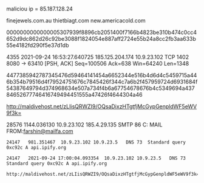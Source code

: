 maliciou ip = 85.187.128.24

finejewels.com.au
thietbiagt.com
new.americacold.com

0000000000000005307939f8896cb2051400f7166b4823be310b474c0cc4652d9dc862d26c92be3088f1824054e887aff2724e55b24a8cc2fb3aa633b55e4182fd290f5e37d1db

4355	2021-09-24 16:53:27.640725	185.125.204.174	10.9.23.102	TCP	1402	8080 → 63410 [PSH, ACK] Seq=100506 Ack=638 Win=64240 Len=1348

4477385942787345476d59464141454a6652344e516b4d6d4c5459715a446b354b79516d4f79524751676c7845426f344c7a6b2f457959724d6931684f54387649794d374968634e507a734f4b6a67754678676b4c5349694a43784652677746416749494451555a47426f4644304a46

http://maldivehost.net/zLIisQRWZI9/OQsaDixzHTgtfjMcGypGenpldWF5eWV9f3k=

28576	1144.036130	10.9.23.102	185.4.29.135	SMTP	86	C: MAIL FROM:<farshin@mailfa.com>

	24147	981.351467	10.9.23.102	10.9.23.5	DNS	73	Standard query 0xc92c A api.ipify.org

	24147	2021-09-24 17:00:04.093354	10.9.23.102	10.9.23.5	DNS	73	Standard query 0xc92c A api.ipify.org

	http://maldivehost.net/zLIisQRWZI9/OQsaDixzHTgtfjMcGypGenpldWF5eWV9f3k=